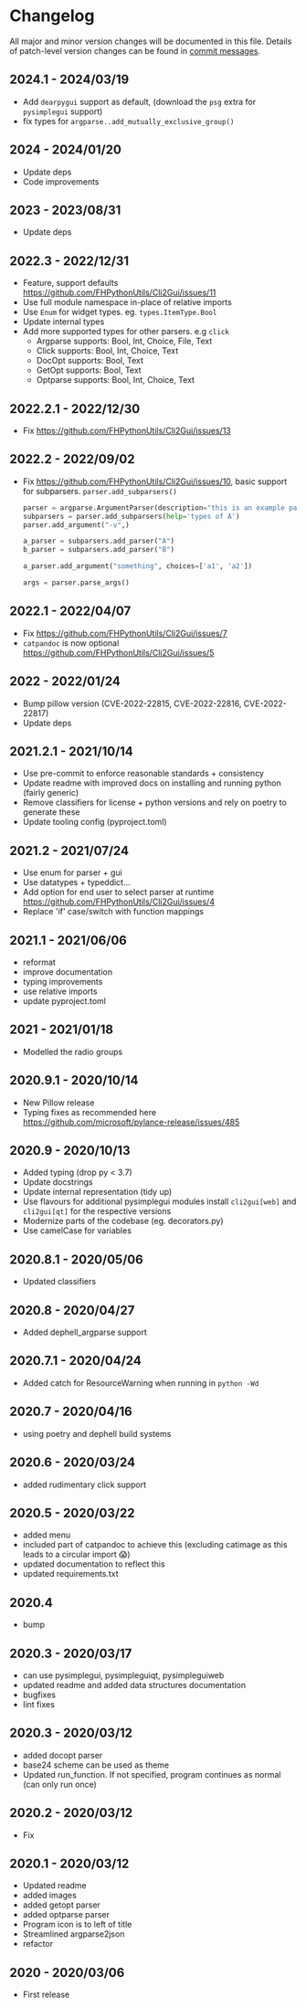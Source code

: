 # Changelog

All major and minor version changes will be documented in this file. Details of
patch-level version changes can be found in [commit messages](../../commits/master).

## 2024.1 - 2024/03/19

- Add `dearpygui` support as default, (download the `psg` extra for `pysimplegui` support)
- fix types for `argparse..add_mutually_exclusive_group()`

## 2024 - 2024/01/20

- Update deps
- Code improvements

## 2023 - 2023/08/31

- Update deps

## 2022.3 - 2022/12/31

- Feature, support defaults https://github.com/FHPythonUtils/Cli2Gui/issues/11
- Use full module namespace in-place of relative imports
- Use `Enum` for widget types. eg. `types.ItemType.Bool`
- Update internal types
- Add more supported types for other parsers. e.g `click`
	- Argparse supports: Bool, Int, Choice, File, Text
	- Click supports: Bool, Int, Choice, Text
	- DocOpt supports: Bool, Text
	- GetOpt supports: Bool, Text
	- Optparse supports: Bool, Int, Choice, Text

## 2022.2.1 - 2022/12/30

- Fix https://github.com/FHPythonUtils/Cli2Gui/issues/13

## 2022.2 - 2022/09/02

- Fix https://github.com/FHPythonUtils/Cli2Gui/issues/10, basic support for subparsers. `parser.add_subparsers()`

	```py
	parser = argparse.ArgumentParser(description="this is an example parser")
	subparsers = parser.add_subparsers(help='types of A')
	parser.add_argument("-v",)

	a_parser = subparsers.add_parser("A")
	b_parser = subparsers.add_parser("B")

	a_parser.add_argument("something", choices=['a1', 'a2'])

	args = parser.parse_args()
	```

## 2022.1 - 2022/04/07

- Fix https://github.com/FHPythonUtils/Cli2Gui/issues/7
- `catpandoc` is now optional https://github.com/FHPythonUtils/Cli2Gui/issues/5

## 2022 - 2022/01/24

- Bump pillow version (CVE-2022-22815, CVE-2022-22816, CVE-2022-22817)
- Update deps

## 2021.2.1 - 2021/10/14

- Use pre-commit to enforce reasonable standards + consistency
- Update readme with improved docs on installing and running python (fairly generic)
- Remove classifiers for license + python versions and rely on poetry to generate these
- Update tooling config (pyproject.toml)

## 2021.2 - 2021/07/24

- Use enum for parser + gui
- Use datatypes + typeddict...
- Add option for end user to select parser at runtime https://github.com/FHPythonUtils/Cli2Gui/issues/4
- Replace 'if' case/switch with function mappings

## 2021.1 - 2021/06/06

- reformat
- improve documentation
- typing improvements
- use relative imports
- update pyproject.toml

## 2021 - 2021/01/18

- Modelled the radio groups

## 2020.9.1 - 2020/10/14

- New Pillow release
- Typing fixes as recommended here https://github.com/microsoft/pylance-release/issues/485

## 2020.9 - 2020/10/13

- Added typing (drop py < 3.7)
- Update docstrings
- Update internal representation (tidy up)
- Use flavours for additional pysimplegui modules install `cli2gui[web]` and
  `cli2gui[qt]` for the respective versions
- Modernize parts of the codebase (eg. decorators.py)
- Use camelCase for variables

## 2020.8.1 - 2020/05/06

- Updated classifiers

## 2020.8 - 2020/04/27

- Added dephell_argparse support

## 2020.7.1 - 2020/04/24

- Added catch for ResourceWarning when running in `python -Wd`

## 2020.7 - 2020/04/16

- using poetry and dephell build systems

## 2020.6 - 2020/03/24

- added rudimentary click support

## 2020.5 - 2020/03/22

- added menu
- included part of catpandoc to achieve this (excluding catimage as this leads
to a circular import 😱)
- updated documentation to reflect this
- updated requirements.txt

## 2020.4

- bump

## 2020.3 - 2020/03/17

- can use pysimplegui, pysimpleguiqt, pysimpleguiweb
- updated readme and added data structures documentation
- bugfixes
- lint fixes

## 2020.3 - 2020/03/12

- added docopt parser
- base24 scheme can be used as theme
- Updated run_function. If not specified, program continues as normal
(can only run once)

## 2020.2 - 2020/03/12

- Fix

## 2020.1 - 2020/03/12

- Updated readme
- added images
- added getopt parser
- added optparse parser
- Program icon is to left of title
- Streamlined argparse2json
- refactor

## 2020 - 2020/03/06

- First release
